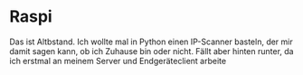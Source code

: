 # Raspi
Das ist Altbstand.
Ich wollte mal in Python einen IP-Scanner basteln, der mir damit sagen kann, ob ich Zuhause bin oder nicht.
Fällt aber hinten runter, da ich erstmal an meinem Server und Endgeräteclient arbeite